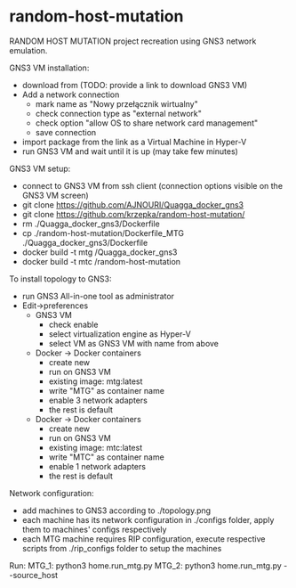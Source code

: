 # random-host-mutation

RANDOM HOST MUTATION project recreation using GNS3 network emulation.

GNS3 VM installation:

- download from (TODO: provide a link to download GNS3 VM)
- Add a network connection
  - mark name as "Nowy przełącznik wirtualny"
  - check connection type as "external network"
  - check option "allow OS to share network card management"
  - save connection
- import package from the link as a Virtual Machine in Hyper-V
- run GNS3 VM and wait until it is up (may take few minutes)

GNS3 VM setup:

- connect to GNS3 VM from ssh client (connection options visible on the GNS3 VM screen)
- git clone https://github.com/AJNOURI/Quagga_docker_gns3
- git clone https://github.com/krzepka/random-host-mutation/
- rm ./Quagga_docker_gns3/Dockerfile
- cp ./random-host-mutation/Dockerfile_MTG ./Quagga_docker_gns3/Dockerfile
- docker build -t mtg /Quagga_docker_gns3
- docker build -t mtc /random-host-mutation

To install topology to GNS3:

- run GNS3 All-in-one tool as administrator
- Edit->preferences
  - GNS3 VM
    - check enable
    - select virtualization engine as Hyper-V
    - select VM as GNS3 VM with name from above
  - Docker -> Docker containers
    - create new
    - run on GNS3 VM
    - existing image: mtg:latest
    - write "MTG" as container name
    - enable 3 network adapters
    - the rest is default
  - Docker -> Docker containers
    - create new
    - run on GNS3 VM
    - existing image: mtc:latest
    - write "MTC" as container name
    - enable 1 network adapters
    - the rest is default

Network configuration:

- add machines to GNS3 according to ./topology.png
- each machine has its network configuration in ./configs folder, apply them to machines' configs respectively
- each MTG machine requires RIP configuration, execute respective scripts from ./rip_configs folder to setup the machines

Run:
MTG_1: python3 home.run_mtg.py
MTG_2: python3 home.run_mtg.py --source_host
